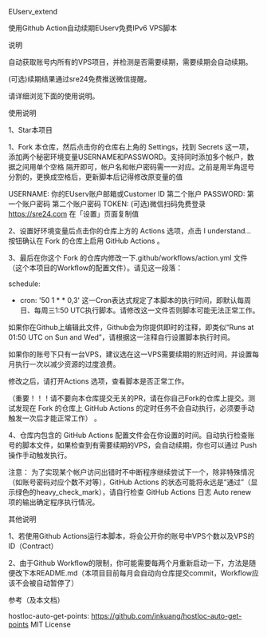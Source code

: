 EUserv_extend

使用Github Action自动续期EUserv免费IPv6 VPS脚本

说明

自动获取账号内所有的VPS项目，并检测是否需要续期，需要续期会自动续期。

(可选)续期结果通过sre24免费推送微信提醒。

请详细浏览下面的使用说明。

使用说明

1、Star本项目

1、Fork 本仓库，然后点击你的仓库右上角的 Settings，找到 Secrets 这一项，添加两个秘密环境变量USERNAME和PASSWORD。支持同时添加多个帐户，数据之间用单个空格 隔开即可，帐户名和帐户密码需一一对应。之前是用半角逗号分割的，更换成空格后，更新脚本后记得修改原变量的值

USERNAME: 你的EUserv账户邮箱或Customer ID 第二个账户
PASSWORD: 第一个账户密码 第二个账户密码
TOKEN: (可选)微信扫码免费登录 https://sre24.com 在「设置」页面复制值

2、设置好环境变量后点击你的仓库上方的 Actions 选项，点击 I understand... 按钮确认在 Fork 的仓库上启用 GitHub Actions 。

3、最后在你这个 Fork 的仓库内修改一下.github/workflows/action.yml 文件（这个本项目的Workflow的配置文件）。请见这一段落：

schedule:
  - cron: '50 1 * * 0,3'
这一Cron表达式规定了本脚本的执行时间，即默认每周日、每周三1:50 UTC执行脚本。请修改这一文件否则脚本可能无法正常工作。

如果你在Github上编辑此文件，Github会为你提供即时的注释，即类似“Runs at 01:50 UTC on Sun and Wed”，请根据这一注释自行设置脚本执行时间。

如果你的账号下只有一台VPS，建议选在这一VPS需要续期的附近时间，并设置每月执行一次以减少资源的过度浪费。

修改之后，请打开Actions 选项，查看脚本是否正常工作。

（重要！！！请不要向本仓库提交无关的PR，请在你自己Fork的仓库上提交。测试发现在 Fork 的仓库上 GitHub Actions 的定时任务不会自动执行，必须要手动触发一次后才能正常工作） 。

4、仓库内包含的 GitHub Actions 配置文件会在你设置的时间。自动执行检查账号的脚本文件，如果检查到有需要续期的VPS，会自动续期，你也可以通过 Push 操作手动触发执行。

注意： 为了实现某个帐户访问出错时不中断程序继续尝试下一个，除非特殊情况（如账号密码对应个数不对等），GitHub Actions 的状态可能将永远是“通过”（显示绿色的heavy_check_mark），请自行检查 GitHub Actions 日志 Auto renew 项的输出确定程序执行情况。

其他说明

1、若使用Github Actions运行本脚本，将会公开你的账号中VPS个数以及VPS的ID（Contract）

2、由于Github Workflow的限制，你可能需要每两个月重新启动一下，方法是随便改下本README.md（本项目目前每月会自动向仓库提交commit，Workflow应该不会被自动暂停了）

参考（及本文档）

hostloc-auto-get-points: https://github.com/inkuang/hostloc-auto-get-points MIT License

